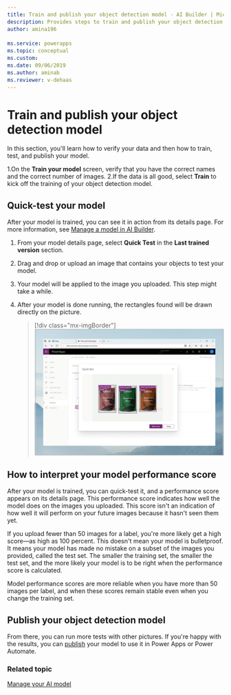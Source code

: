 ```yaml
---
title: Train and publish your object detection model - AI Builder | Microsoft Docs
description: Provides steps to train and publish your object detection model in AI Builder.
author: amina196

ms.service: powerapps
ms.topic: conceptual
ms.custom: 
ms.date: 09/06/2019
ms.author: aminab
ms.reviewer: v-dehaas
---
```


# Train and publish your object detection model


In this section, you'll learn how to verify your data and then how to train, test, and publish your model.

1.On the **Train your model** screen, verify that you have the correct names and the correct number of images.
2.If the data is all good, select **Train** to kick off the training of your object detection model.

## Quick-test your model

After your model is trained, you can see it in action from its details page. For more information, see [Manage a model in AI Builder](manage-model.md).

1. From your model details page, select **Quick Test** in the **Last trained version** section.
2. Drag and drop or upload an image that contains your objects to test your model.
3. Your model will be applied to the image you uploaded. This step might take a while.
4. After your model is done running, the rectangles found will be drawn directly on the picture.

    > [!div class="mx-imgBorder"]
    > ![Quick-test screen](media/quick-test.png "Quick-test screen")

## How to interpret your model performance score

After your model is trained, you can quick-test it, and a performance score appears on its details page. This performance score indicates how well the model does on the images you uploaded. This score isn't an indication of how well it will perform on your future images because it hasn't seen them yet.

If you upload fewer than 50 images for a label, you're more likely get a high score—as high as 100 percent. This doesn't mean your model is bulletproof. It means your model has made no mistake on a subset of the images you provided, called the test set. The smaller the training set, the smaller the test set, and the more likely your model is to be right when the performance score is calculated.

Model performance scores are more reliable when you have more than 50 images per label, and when these scores remain stable even when you change the training set.

## Publish your object detection model

From there, you can run more tests with other pictures. If you're happy with the results, you can [publish](publish-model.md) your model to use it in Power Apps or Power Automate.

### Related topic

[Manage your AI model](manage-model.md)
